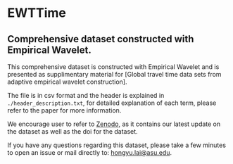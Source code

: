 # EWTTime
## Comprehensive dataset constructed with Empirical Wavelet.

This comprehensive dataset is constructed with Empirical Wavelet and is presented as supplimentary material for [Global travel time data sets from adaptive empirical wavelet construction].

The file is in csv format and the header is explained in `./header_description.txt`, for detailed explanation of each term, please refer to the paper for more information.

We encourage user to refer to [Zenodo](https://zenodo.org/record/3534264#.XcgzxTLYpTY), as it contains our latest update on the dataset as well as the doi for the dataset.

If you have any questions regarding this dataset, please take a few minutes to open an issue or mail directly to: hongyu.lai@asu.edu.
